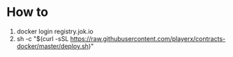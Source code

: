 # How to
1. docker login registry.jok.io
2. sh -c "$(curl -sSL https://raw.githubusercontent.com/playerx/contracts-docker/master/deploy.sh)"